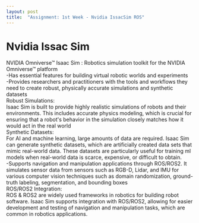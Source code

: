 ```yaml
---
layout: post
title:  "Assignment: 1st Week - Nvidia IssacSim ROS"
---
```


# Nvidia Issac Sim 
NVIDIA Omniverse™ Isaac Sim : Robotics simulation toolkit for the NVIDIA Omniverse™ platform <br/>
-Has essential features for building virtual robotic worlds and experiments <br/>
-Provides researchers and practitioners with the tools and workflows they need to create robust, physically accurate simulations and synthetic datasets  <br/>
Robust Simulations: <br/>
Isaac Sim is built to provide highly realistic simulations of robots and their environments. This includes accurate physics modeling, which is crucial for ensuring that a robot's behavior in the simulation closely matches how it would act in the real world  <br/>
Synthetic Datasets: <br/>
For AI and machine learning, large amounts of data are required. Isaac Sim can generate synthetic datasets, which are artificially created data sets that mimic real-world data. These datasets are particularly useful for training ml models when real-world data is scarce, expensive, or difficult to obtain.  <br/>
-Supports navigation and manipulation applications through ROS/ROS2. It simulates sensor data from sensors such as RGB-D, Lidar, and IMU for various computer vision techniques such as domain randomization, ground-truth labeling, segmentation, and bounding boxes <br/>
ROS/ROS2 Integration: <br/>
ROS & ROS2 are widely used frameworks in robotics for building robot software. Isaac Sim supports integration with ROS/ROS2, allowing for easier development and testing of navigation and manipulation tasks, which are common in robotics applications. <br/>
